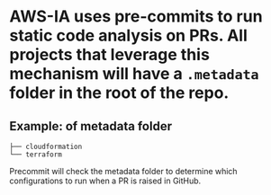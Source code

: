 # AWS-IA uses pre-commits to run static code analysis on PRs. All projects that leverage this mechanism will have a `.metadata` folder in the root of the repo. 

## Example: of metadata folder
```.metadata
├── cloudformation
└── terraform
```
Precommit will check the metadata folder to determine which configurations to run when a PR is raised in GitHub.

